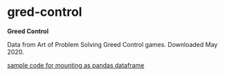 # gred-control

**Greed Control**

Data from Art of Problem Solving Greed Control games.  Downloaded May 2020.

[sample code for mounting as pandas dataframe](https://colab.research.google.com/drive/19mMsPyM2mZRNSb0GsAy64WB9lcoISaAG)
